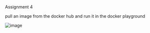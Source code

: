 Assignment 4

pull an image from the docker hub and run it in the docker playground

![image](https://user-images.githubusercontent.com/100483687/201943980-73371103-d508-47a5-bc9b-504d0d650e8a.png)
